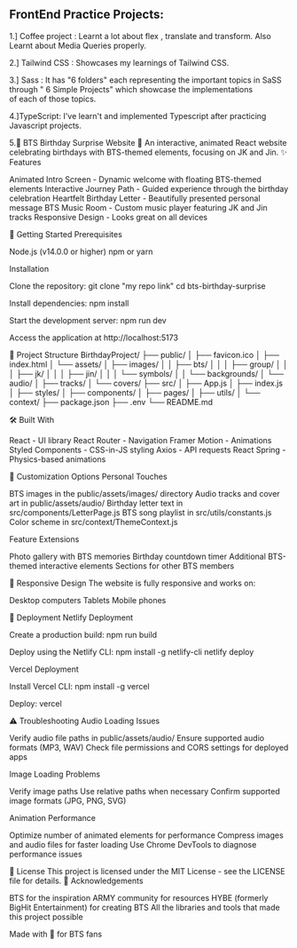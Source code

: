 FrontEnd Practice Projects:
--------------------------------------------------------------------------------------------------------------------------------------------------------------------
1.] Coffee project : Learnt a lot about flex , translate and transform. Also Learnt about Media Queries properly.

2.] Tailwind CSS : Showcases my learnings of Tailwind CSS.

3.] Sass :  It has "6 folders" each representing the important topics in SaSS through " 6 Simple Projects" which showcase the implementations    
            of each of those topics. 

4.]TypeScript: I've learn't and implemented Typescript after practicing Javascript projects.

5.💜 BTS Birthday Surprise Website 💜
An interactive, animated React website celebrating birthdays with BTS-themed elements, focusing on JK and Jin.
✨ Features

Animated Intro Screen - Dynamic welcome with floating BTS-themed elements
Interactive Journey Path - Guided experience through the birthday celebration
Heartfelt Birthday Letter - Beautifully presented personal message
BTS Music Room - Custom music player featuring JK and Jin tracks
Responsive Design - Looks great on all devices

🚀 Getting Started
Prerequisites

Node.js (v14.0.0 or higher)
npm or yarn

Installation

Clone the repository:
git clone "my repo link"
cd bts-birthday-surprise


Install dependencies:
npm install


Start the development server:
npm run dev


Access the application at http://localhost:5173


🧩 Project Structure
BirthdayProject/
├── public/
│   ├── favicon.ico
│   ├── index.html
│   └── assets/
│       ├── images/
│       │   ├── bts/
│       │   │   ├── group/
│       │   │   ├── jk/
│       │   │   ├── jin/
│       │   │   └── symbols/
│       │   └── backgrounds/
│       └── audio/
│           ├── tracks/
│           └── covers/
├── src/
│   ├── App.js
│   ├── index.js
│   ├── styles/
│   ├── components/
│   ├── pages/
│   ├── utils/
│   └── context/
├── package.json
├── .env
└── README.md

🛠️ Built With

React - UI library
React Router - Navigation
Framer Motion - Animations
Styled Components - CSS-in-JS styling
Axios - API requests
React Spring - Physics-based animations

🎨 Customization Options
Personal Touches

BTS images in the public/assets/images/ directory
Audio tracks and cover art in public/assets/audio/
Birthday letter text in src/components/LetterPage.js
BTS song playlist in src/utils/constants.js
Color scheme in src/context/ThemeContext.js

Feature Extensions

Photo gallery with BTS memories
Birthday countdown timer
Additional BTS-themed interactive elements
Sections for other BTS members

📱 Responsive Design
The website is fully responsive and works on:

Desktop computers
Tablets
Mobile phones

🚀 Deployment
Netlify Deployment

Create a production build:
npm run build


Deploy using the Netlify CLI:
npm install -g netlify-cli
netlify deploy



Vercel Deployment

Install Vercel CLI:
npm install -g vercel


Deploy:
vercel



⚠️ Troubleshooting
Audio Loading Issues

Verify audio file paths in public/assets/audio/
Ensure supported audio formats (MP3, WAV)
Check file permissions and CORS settings for deployed apps

Image Loading Problems

Verify image paths
Use relative paths when necessary
Confirm supported image formats (JPG, PNG, SVG)

Animation Performance

Optimize number of animated elements for performance
Compress images and audio files for faster loading
Use Chrome DevTools to diagnose performance issues

📝 License
This project is licensed under the MIT License - see the LICENSE file for details.
💜 Acknowledgements

BTS for the inspiration
ARMY community for resources
HYBE (formerly BigHit Entertainment) for creating BTS
All the libraries and tools that made this project possible


Made with 💜 for BTS fans




